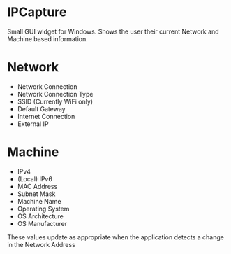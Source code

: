 # IPCapture

Small GUI widget for Windows.
Shows the user their current Network and Machine based information.

# Network
- Network Connection
- Network Connection Type
- SSID (Currently WiFi only)
- Default Gateway
- Internet Connection
- External IP

# Machine
- IPv4
- (Local) IPv6
- MAC Address
- Subnet Mask
- Machine Name
- Operating System
- OS Architecture
- OS Manufacturer

These values update as appropriate when the application detects a change in the Network Address

